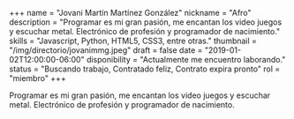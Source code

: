 +++
name = "Jovani Martín Martínez González"
nickname = "Afro"
description = "Programar es mi gran pasión, me encantan los video juegos y escuchar metal. Electrónico de profesión y programador de nacimiento."
skills = "Javascript, Python, HTML5, CSS3, entre otras."
thumbnail = "/img/directorio/jovanimmg.jpeg"
draft = false
date = "2019-01-02T12:00:00-06:00"
disponibility = "Actualmente me encuentro laborando."
status = "Buscando trabajo, Contratado feliz, Contrato expira pronto"
rol = "miembro"
+++

Programar es mi gran pasión, me encantan los video juegos y escuchar metal. Electrónico de profesión y programador de nacimiento.